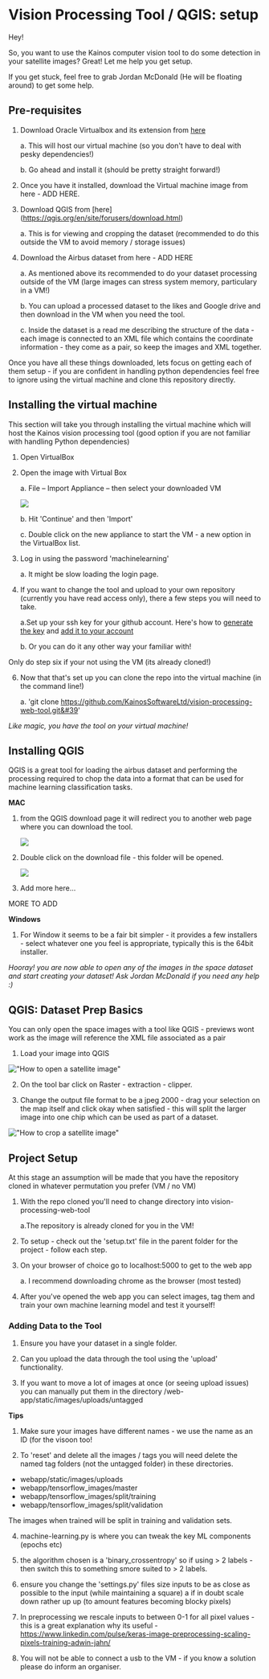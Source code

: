 # Vision Processing Tool / QGIS: setup

Hey!

So, you want to use the Kainos computer vision tool to do some detection in your satellite images? Great! Let me help you get setup.

If you get stuck, feel free to grab Jordan McDonald (He will be floating around) to get some help.


## Pre-requisites

1. Download Oracle Virtualbox and its extension from [here](https://www.virtualbox.org/wiki/Downloads) 

      a. This will host our virtual machine (so you don&#39;t have to deal with pesky dependencies!) 
      
      b. Go ahead and install it (should be pretty straight forward!)
      
2. Once you have it installed, download the Virtual machine image from here - ADD HERE.

3. Download QGIS from [here] (https://qgis.org/en/site/forusers/download.html)

      a. This is for viewing and cropping the dataset (recommended to do this outside the VM to avoid memory / storage issues)

4. Download the Airbus dataset from here - ADD HERE

      a. As mentioned above its recommended to do your dataset processing outside of the VM (large images can stress system memory, particulary in a VM!)
      
      b. You can upload a processed dataset to the likes and Google drive and then download in the VM when you need the tool.
      
      c. Inside the dataset is a read me describing the structure of the data - each image is connected to an XML file which           contains the coordinate information - they come as a pair, so keep the images and XML together.


Once you have all these things downloaded, lets focus on getting each of them setup - if you are confident in handling python dependencies feel free to ignore using the virtual machine and clone this repository directly.

## Installing the virtual machine

This section will take you through installing the virtual machine which will host the Kainos vision processing tool (good option if you are not familiar with handling Python dependencies)

1. Open VirtualBox

2. Open the image with Virtual Box 

      a. File – Import Appliance – then select your downloaded VM
      
      ![](https://i.imgur.com/VM8tRFP.png)
      
      b. Hit 'Continue' and then 'Import'
      
      c. Double click on the new appliance to start the VM - a new option in the VirtualBox list.
  

4. Log in using the password &#39;machinelearning&#39;

      a. It might be slow loading the login page.
      
5. If you want to change the tool and upload to your own repository (currently you have read access only), there a few steps you will need to take.

      a.Set up your ssh key for your github account. Here&#39;s how to [generate the key](https://help.github.com/articles/generating-a-new-ssh-key-and-adding-it-to-the-ssh-agent/) and [add it to your account](https://help.github.com/articles/adding-a-new-ssh-key-to-your-github-account/)
      
      b. Or you can do it any other way your familiar with!
      
Only do step six if your not using the VM (its already cloned!)      
      
6. Now that that&#39;s set up you can clone the repo into the virtual machine (in the command line!)

      a. &#39;git clone https://github.com/KainosSoftwareLtd/vision-processing-web-tool.git&#39'

_Like magic, you have the tool on your virtual machine!_

## Installing QGIS

QGIS is a great tool for loading the airbus dataset and performing the processing required to chop the data into a format that can be used for machine learning classification tasks.

**MAC**

1. from the QGIS download page it will redirect you to another web page where you can download the tool.

      ![](https://github.com/KainosSoftwareLtd/vision-processing-web-tool/blob/master/Screen%20Shot%202018-02-14%20at%2016.47.24.png)

2. Double click on the download file - this folder will be opened.

      ![](https://github.com/KainosSoftwareLtd/vision-processing-web-tool/blob/master/Screen%20Shot%202018-02-14%20at%2016.50.52.png)
      
3. Add more here...

MORE TO ADD

**Windows**

1. For Window it seems to be a fair bit simpler - it provides a few installers - select whatever one you feel is appropriate, typically this is the 64bit installer.

_Hooray! you are now able to open any of the images in the space dataset and start creating your dataset! Ask Jordan McDonald if you need any help :)_

## QGIS: Dataset Prep Basics

You can only open the space images with a tool like QGIS - previews wont work as the image will reference the XML file associated as a pair

1. Load your image into QGIS

!["How to open a satellite image"](https://github.com/KainosSoftwareLtd/vision-processing-web-tool/blob/master/Screen%20Shot%202018-02-13%20at%2009.15.48.png?raw=true)

2. On the tool bar click on Raster - extraction - clipper.

3. Change the output file format to be a jpeg 2000 - drag your selection on the map itself and click okay when satisfied - this will split the larger image into one chip which can be used as part of a dataset.

!["How to crop a satellite image"](https://github.com/KainosSoftwareLtd/vision-processing-web-tool/blob/master/Screen%20Shot%202018-02-13%20at%2009.24.07.png?raw=true)

## Project Setup

At this stage an assumption will be made that you have the repository cloned in whatever permutation you prefer (VM / no VM)

1. With the repo cloned you&#39;ll need to change directory into vision-processing-web-tool

      a.The repository is already cloned for you in the VM!

2. To setup - check out the 'setup.txt' file in the parent folder for the project - follow each step.

3. On your browser of choice go to localhost:5000 to get to the web app

      a. I recommend downloading chrome as the browser (most tested)

4. After you&#39;ve opened the web app you can select images, tag them and train your own machine learning model and test it yourself!

### Adding Data to the Tool

1. Ensure you have your dataset in a single folder.

2. Can you upload the data through the tool using the 'upload' functionality.

3. If you want to move a lot of images at once (or seeing upload issues) you can manually put them in the directory /web-app/static/images/uploads/untagged

**Tips**

1. Make sure your images have different names - we use the name as an ID (for the visoon too!

2. To 'reset' and delete all the images / tags you will need delete the named tag folders (not the untagged folder) in these directories.

- webapp/static/images/uploads
- webapp/tensorflow_images/master
- webapp/tensorflow_images/split/training
- webapp/tensorflow_images/split/validation

The images when trained will be split in training and validation sets.

4. machine-learning.py is where you can tweak the key ML components (epochs etc)

5. the algorithm chosen is a 'binary_crossentropy' so if using > 2 labels - then switch this to something smore suited to > 2 labels.

6. ensure you change the 'settings.py' files size inputs to be as close as possible to the input (while maintaining a square)
      a if in doubt scale down rather up up (to amount features becoming blocky pixels)

7. In preprocessing we rescale inputs to between 0-1 for all pixel values - this is a great explanation why its useful - https://www.linkedin.com/pulse/keras-image-preprocessing-scaling-pixels-training-adwin-jahn/

8. You will not be able to connect a usb to the VM - if you know a solution please do inform an organiser.
